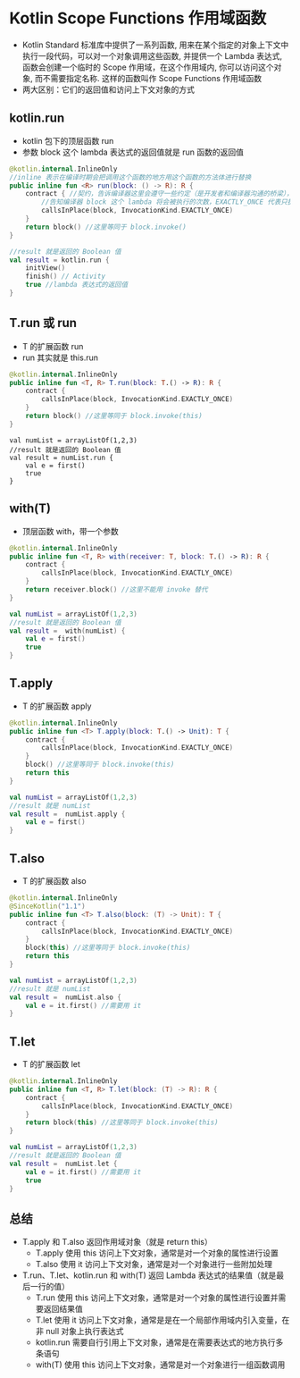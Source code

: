 # Kotlin Scope Functions 作用域函数
- Kotlin Standard 标准库中提供了一系列函数, 用来在某个指定的对象上下文中执行一段代码，可以对一个对象调用这些函数, 并提供一个 Lambda 表达式, 函数会创建一个临时的 Scope 作用域，在这个作用域内, 你可以访问这个对象, 而不需要指定名称. 这样的函数叫作 Scope Functions 作用域函数
- 两大区别：它们的返回值和访问上下文对象的方式

## kotlin.run
- kotlin 包下的顶层函数 run
- 参数 block 这个 lambda 表达式的返回值就是 run 函数的返回值
```kotlin
@kotlin.internal.InlineOnly
//inline 表示在编译时期会把调用这个函数的地方用这个函数的方法体进行替换
public inline fun <R> run(block: () -> R): R {
    contract { //契约，告诉编译器这里会遵守一些约定（是开发者和编译器沟通的桥梁），帮助编译器更好的分析代码
        //告知编译器 block 这个 lambda 将会被执行的次数，EXACTLY_ONCE 代表只执行一次，AT_MOST_ONCE 代表至多一次，AT_LEAST_ONCE 代表至少一次，默认 UNKNOWN 未知
        callsInPlace(block, InvocationKind.EXACTLY_ONCE)
    }
    return block() //这里等同于 block.invoke()
}
```

```kotlin
//result 就是返回的 Boolean 值
val result = kotlin.run {
    initView()
    finish() // Activity
    true //lambda 表达式的返回值
}
```

## T.run 或 run
- T 的扩展函数 run
- run 其实就是 this.run

```kotlin
@kotlin.internal.InlineOnly
public inline fun <T, R> T.run(block: T.() -> R): R {
    contract {
        callsInPlace(block, InvocationKind.EXACTLY_ONCE)
    }
    return block() //这里等同于 block.invoke(this)
}
```

```
val numList = arrayListOf(1,2,3)
//result 就是返回的 Boolean 值
val result = numList.run {
    val e = first()
    true
}
```


## with(T)
- 顶层函数 with，带一个参数
```kotlin
@kotlin.internal.InlineOnly
public inline fun <T, R> with(receiver: T, block: T.() -> R): R {
    contract {
        callsInPlace(block, InvocationKind.EXACTLY_ONCE)
    }
    return receiver.block() //这里不能用 invoke 替代
}
```

```kotlin
val numList = arrayListOf(1,2,3)
//result 就是返回的 Boolean 值
val result =  with(numList) {
    val e = first()
    true
}
```

## T.apply
- T 的扩展函数 apply
```kotlin
@kotlin.internal.InlineOnly
public inline fun <T> T.apply(block: T.() -> Unit): T {
    contract {
        callsInPlace(block, InvocationKind.EXACTLY_ONCE)
    }
    block() //这里等同于 block.invoke(this)
    return this
}
```

```kotlin
val numList = arrayListOf(1,2,3)
//result 就是 numList
val result =  numList.apply {
    val e = first()
}
```

## T.also
- T 的扩展函数 also
```kotlin
@kotlin.internal.InlineOnly
@SinceKotlin("1.1")
public inline fun <T> T.also(block: (T) -> Unit): T {
    contract {
        callsInPlace(block, InvocationKind.EXACTLY_ONCE)
    }
    block(this) //这里等同于 block.invoke(this)
    return this
}
```

```kotlin
val numList = arrayListOf(1,2,3)
//result 就是 numList
val result =  numList.also {
    val e = it.first() //需要用 it
}
```

## T.let
- T 的扩展函数 let
```kotlin
@kotlin.internal.InlineOnly
public inline fun <T, R> T.let(block: (T) -> R): R {
    contract {
        callsInPlace(block, InvocationKind.EXACTLY_ONCE)
    }
    return block(this) //这里等同于 block.invoke(this)
}
```

```kotlin
val numList = arrayListOf(1,2,3)
//result 就是返回的 Boolean 值
val result =  numList.let {
    val e = it.first() //需要用 it
    true
}
```

## 总结
- T.apply 和 T.also 返回作用域对象（就是 return this）
    - T.apply 使用 this 访问上下文对象，通常是对一个对象的属性进行设置
    - T.also 使用 it 访问上下文对象，通常是对一个对象进行一些附加处理
- T.run、T.let、kotlin.run 和 with(T) 返回 Lambda 表达式的结果值（就是最后一行的值）
    - T.run 使用 this 访问上下文对象，通常是对一个对象的属性进行设置并需要返回结果值
    - T.let 使用 it 访问上下文对象，通常是是在一个局部作用域内引入变量，在非 null 对象上执行表达式
    - kotlin.run 需要自行引用上下文对象，通常是在需要表达式的地方执行多条语句
    - with(T) 使用 this 访问上下文对象，通常是对一个对象进行一组函数调用
